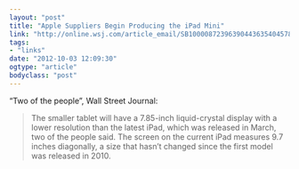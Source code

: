 ```yaml
---
layout: "post"
title: "Apple Suppliers Begin Producing the iPad Mini"
link: "http://online.wsj.com/article_email/SB10000872396390443635404578033684191275730-lMyQjAxMTAyMDAwMzAwODM3Wj.html"
tags: 
- "links"
date: "2012-10-03 12:09:30"
ogtype: "article"
bodyclass: "post"
---
```


“Two of the people”, Wall Street Journal:

> The smaller tablet will have a 7.85-inch liquid-crystal display with a lower resolution than the latest iPad, which was released in March, two of the people said. The screen on the current iPad measures 9.7 inches diagonally, a size that hasn’t changed since the first model was released in 2010.